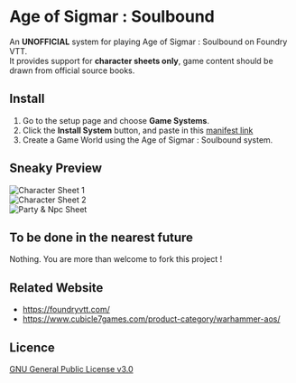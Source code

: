 # Age of Sigmar : Soulbound
An **UNOFFICIAL** system for playing Age of Sigmar : Soulbound on Foundry VTT.  
It provides support for **character sheets only**, game content should be drawn from official source books.

## Install
1. Go to the setup page and choose **Game Systems**.
2. Click the **Install System** button, and paste in this [manifest link](https://github.com/Perfectro/Age-of-Sigmar-Soulbound-FoundryVTT/raw/master/system.json)
3. Create a Game World using the Age of Sigmar : Soulbound system.

## Sneaky Preview
![Character Sheet 1](https://github.com/Perfectro/Age-of-Sigmar-Soulbound-FoundryVTT/blob/master/asset/character-sheet-1.jpg?raw=true)  
![Character Sheet 2](https://github.com/Perfectro/Age-of-Sigmar-Soulbound-FoundryVTT/blob/master/asset/character-sheet-2.jpg?raw=true)  
![Party & Npc Sheet](https://github.com/Perfectro/Age-of-Sigmar-Soulbound-FoundryVTT/blob/master/asset/party-npc-sheet.jpg?raw=true)  

## To be done in the nearest future
Nothing. You are more than welcome to fork this project !

## Related Website
- https://foundryvtt.com/
- https://www.cubicle7games.com/product-category/warhammer-aos/

## Licence
[GNU General Public License v3.0](https://choosealicense.com/licenses/gpl-3.0/)
